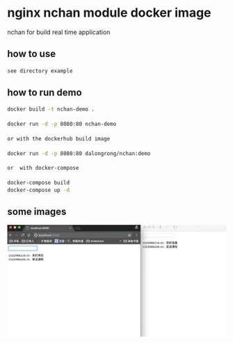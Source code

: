 # nginx nchan module docker image

nchan for build real time application

## how to use

```bash
see directory example
```

## how to run demo

```bash
docker build -t nchan-demo .

docker run -d -p 8080:80 nchan-demo

or with the dockerhub build image

docker run -d -p 8080:80 dalongrong/nchan:demo

or  with docker-compose

docker-compose build
docker-compose up -d
```

## some images

![image](./example/result.png)
